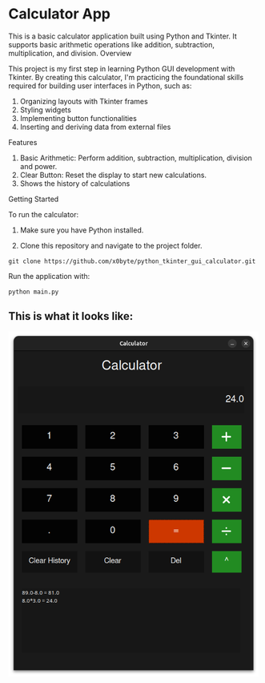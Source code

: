 # Calculator App

This is a basic calculator application built using Python and Tkinter. It supports basic arithmetic operations like addition, subtraction, multiplication, and division.
Overview

This project is my first step in learning Python GUI development with Tkinter. By creating this calculator, I'm practicing the foundational skills required for building user interfaces in Python, such as:

  1) Organizing layouts with Tkinter frames
  2) Styling widgets
  3) Implementing button functionalities
  4) Inserting and deriving data from external files


Features

  1) Basic Arithmetic: Perform addition, subtraction, multiplication, division and power.
  2) Clear Button: Reset the display to start new calculations.
  3) Shows the history of calculations


Getting Started

To run the calculator:

  1) Make sure you have Python installed.

  2) Clone this repository and navigate to the project folder.
  ```
  git clone https://github.com/x0byte/python_tkinter_gui_calculator.git
  ```

Run the application with:
```
python main.py
```

## This is what it looks like:
<img src="assets/screenshot.png" alt="Calculator UI" width="500"/>
